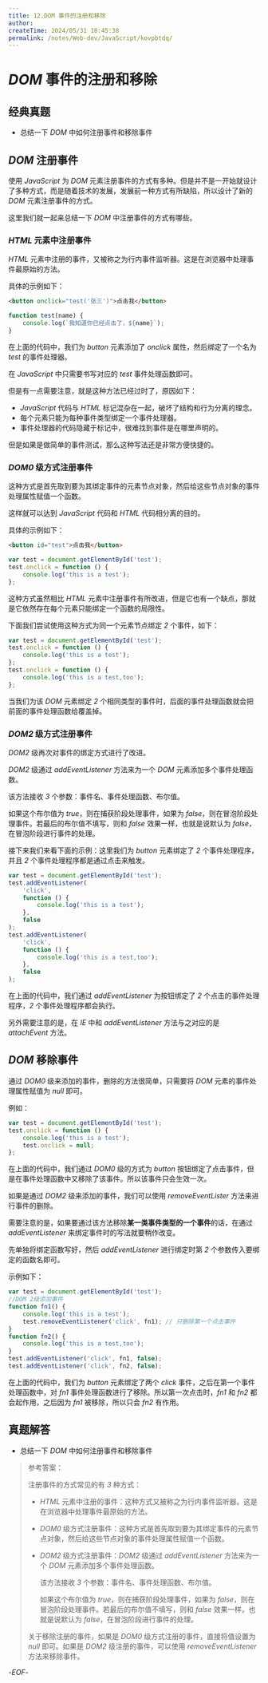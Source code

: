 ```yaml
---
title: 12.DOM 事件的注册和移除
author:
createTime: 2024/05/31 18:45:38
permalink: /notes/Web-dev/JavaScript/kovpbtdq/
---
```

# _DOM_ 事件的注册和移除

## 经典真题

- 总结一下 _DOM_ 中如何注册事件和移除事件

## _DOM_ 注册事件

使用 _JavaScript_ 为 _DOM_ 元素注册事件的方式有多种。但是并不是一开始就设计了多种方式，而是随着技术的发展，发展前一种方式有所缺陷，所以设计了新的 _DOM_ 元素注册事件的方式。

这里我们就一起来总结一下 _DOM_ 中注册事件的方式有哪些。

### _HTML_ 元素中注册事件

_HTML_ 元素中注册的事件，又被称之为行内事件监听器。这是在浏览器中处理事件最原始的方法。

具体的示例如下：

```html
<button onclick="test('张三')">点击我</button>
```

```js
function test(name) {
	console.log(`我知道你已经点击了，${name}`);
}
```

在上面的代码中，我们为 _button_ 元素添加了 _onclick_ 属性，然后绑定了一个名为 _test_ 的事件处理器。

在 _JavaScript_ 中只需要书写对应的 _test_ 事件处理函数即可。

但是有一点需要注意，就是这种方法已经过时了，原因如下：

- _JavaScript_ 代码与 _HTML_ 标记混杂在一起，破坏了结构和行为分离的理念。
- 每个元素只能为每种事件类型绑定一个事件处理器。
- 事件处理器的代码隐藏于标记中，很难找到事件是在哪里声明的。

但是如果是做简单的事件测试，那么这种写法还是非常方便快捷的。

### _DOM0_ 级方式注册事件

这种方式是首先取到要为其绑定事件的元素节点对象，然后给这些节点对象的事件处理属性赋值一个函数。

这样就可以达到 _JavaScript_ 代码和 _HTML_ 代码相分离的目的。

具体的示例如下：

```html
<button id="test">点击我</button>
```

```js
var test = document.getElementById('test');
test.onclick = function () {
	console.log('this is a test');
};
```

这种方式虽然相比 _HTML_ 元素中注册事件有所改进，但是它也有一个缺点，那就是它依然存在每个元素只能绑定一个函数的局限性。

下面我们尝试使用这种方式为同一个元素节点绑定 _2_ 个事件，如下：

```js
var test = document.getElementById('test');
test.onclick = function () {
	console.log('this is a test');
};
test.onclick = function () {
	console.log('this is a test,too');
};
```

当我们为该 _DOM_ 元素绑定 _2_ 个相同类型的事件时，后面的事件处理函数就会把前面的事件处理函数给覆盖掉。

### _DOM2_ 级方式注册事件

_DOM2_ 级再次对事件的绑定方式进行了改进。

_DOM2_ 级通过 _addEventListener_ 方法来为一个 _DOM_ 元素添加多个事件处理函数。

该方法接收 _3_ 个参数：事件名、事件处理函数、布尔值。

如果这个布尔值为 _true_，则在捕获阶段处理事件，如果为 _false_，则在冒泡阶段处理事件。若最后的布尔值不填写，则和 _false_ 效果一样，也就是说默认为 _false_，在冒泡阶段进行事件的处理。

接下来我们来看下面的示例：这里我们为 _button_ 元素绑定了 _2_ 个事件处理程序，并且 _2_ 个事件处理程序都是通过点击来触发。

```js
var test = document.getElementById('test');
test.addEventListener(
	'click',
	function () {
		console.log('this is a test');
	},
	false
);
test.addEventListener(
	'click',
	function () {
		console.log('this is a test,too');
	},
	false
);
```

在上面的代码中，我们通过 _addEventListener_ 为按钮绑定了 _2_ 个点击的事件处理程序，_2_ 个事件处理程序都会执行。

另外需要注意的是，在 _IE_ 中和 _addEventListener_ 方法与之对应的是 _attachEvent_ 方法。

## _DOM_ 移除事件

通过 _DOM0_ 级来添加的事件，删除的方法很简单，只需要将 _DOM_ 元素的事件处理属性赋值为 _null_ 即可。

例如：

```js
var test = document.getElementById('test');
test.onclick = function () {
	console.log('this is a test');
	test.onclick = null;
};
```

在上面的代码中，我们通过 _DOM0_ 级的方式为 _button_ 按钮绑定了点击事件，但是在事件处理函数中又移除了该事件。所以该事件只会生效一次。

如果是通过 _DOM2_ 级来添加的事件，我们可以使用 _removeEventLister_ 方法来进行事件的删除。

需要注意的是，如果要通过该方法移除**某一类事件类型的一个事件**的话，在通过 _addEventListener_ 来绑定事件时的写法就要稍作改变。

先单独将绑定函数写好，然后 _addEventListener_ 进行绑定时第 _2_ 个参数传入要绑定的函数名即可。

示例如下：

```js
var test = document.getElementById('test');
//DOM 2级添加事件
function fn1() {
	console.log('this is a test');
	test.removeEventListener('click', fn1); // 只删除第一个点击事件
}
function fn2() {
	console.log('this is a test,too');
}
test.addEventListener('click', fn1, false);
test.addEventListener('click', fn2, false);
```

在上面的代码中，我们为 _button_ 元素绑定了两个 _click_ 事件，之后在第一个事件处理函数中，对 _fn1_ 事件处理函数进行了移除。所以第一次点击时，_fn1_ 和 _fn2_ 都会起作用，之后因为 _fn1_ 被移除，所以只会 _fn2_ 有作用。

## 真题解答

- 总结一下 _DOM_ 中如何注册事件和移除事件

> 参考答案：
>
> 注册事件的方式常见的有 _3_ 种方式：
>
> - _HTML_ 元素中注册的事件：这种方式又被称之为行内事件监听器。这是在浏览器中处理事件最原始的方法。
>
> - _DOM0_ 级方式注册事件：这种方式是首先取到要为其绑定事件的元素节点对象，然后给这些节点对象的事件处理属性赋值一个函数。
>
> - _DOM2_ 级方式注册事件：_DOM2_ 级通过 _addEventListener_ 方法来为一个 _DOM_ 元素添加多个事件处理函数。
>
>   该方法接收 _3_ 个参数：事件名、事件处理函数、布尔值。
>
>   如果这个布尔值为 _true_，则在捕获阶段处理事件，如果为 _false_，则在冒泡阶段处理事件。若最后的布尔值不填写，则和 _false_ 效果一样，也就是说默认为 _false_，在冒泡阶段进行事件的处理。
>
> 关于移除注册的事件，如果是 _DOM0_ 级方式注册的事件，直接将值设置为 _null_ 即可。如果是 _DOM2_ 级注册的事件，可以使用 _removeEventListener_ 方法来移除事件。

-_EOF_-
